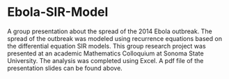 # Ebola-SIR-Model

A group presentation about the spread of the 2014 Ebola outbreak.  The spread of the outbreak was modeled using recurrence equations based on the differential equation SIR models.  This group research project was presented at an academic Mathematics Colloquium at Sonoma State University.  The analysis was completed using Excel.  A pdf file of the presentation slides can be found above.
